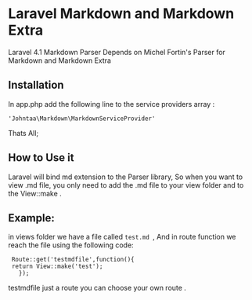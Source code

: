# Laravel Markdown and Markdown Extra

Laravel 4.1 Markdown Parser Depends on Michel Fortin's Parser for Markdown and Markdown Extra

   
## Installation

In app.php add the following line to the service providers array :

`'Johntaa\Markdown\MarkdownServiceProvider'`

Thats All;

## How to Use  it

Laravel will bind  md extension to the Parser library, So when you want to view .md file, you
only need to add the .md file to your view folder and to the View::make .

## Example:

in views folder we have a file called `test.md `, And in route function we reach the file 
using the following code:

	 Route::get('testmdfile',function(){
	 return View::make('test');
	   });
	   
	   
testmdfile just a route you can choose your own route .